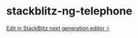 # stackblitz-ng-telephone

[Edit in StackBlitz next generation editor ⚡️](https://stackblitz.com/~/github.com/dehru/stackblitz-ng-telephone)